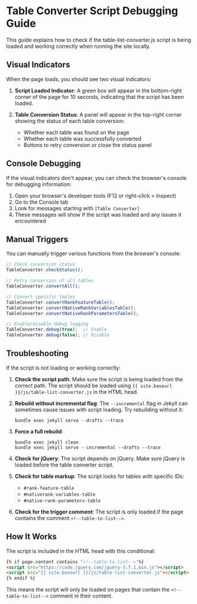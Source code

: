 # Table Converter Script Debugging Guide

This guide explains how to check if the table-list-converter.js script is being loaded and working correctly when running the site locally.

## Visual Indicators

When the page loads, you should see two visual indicators:

1. **Script Loaded Indicator**: A green box will appear in the bottom-right corner of the page for 10 seconds, indicating that the script has been loaded.

2. **Table Conversion Status**: A panel will appear in the top-right corner showing the status of each table conversion:
   - Whether each table was found on the page
   - Whether each table was successfully converted
   - Buttons to retry conversion or close the status panel

## Console Debugging

If the visual indicators don't appear, you can check the browser's console for debugging information:

1. Open your browser's developer tools (F12 or right-click > Inspect)
2. Go to the Console tab
3. Look for messages starting with `[Table Converter]`
4. These messages will show if the script was loaded and any issues it encountered

## Manual Triggers

You can manually trigger various functions from the browser's console:

```javascript
// Check conversion status
TableConverter.checkStatus();

// Retry conversion of all tables
TableConverter.convertAll();

// Convert specific tables
TableConverter.convertRankFeatureTable();
TableConverter.convertNativeRankVariablesTable();
TableConverter.convertNativeRankParametersTable();

// Enable/disable debug logging
TableConverter.debug(true);  // Enable
TableConverter.debug(false); // Disable
```

## Troubleshooting

If the script is not loading or working correctly:

1. **Check the script path**: Make sure the script is being loaded from the correct path. The script should be loaded using `{{ site.baseurl }}/js/table-list-converter.js` in the HTML head.

2. **Rebuild without incremental flag**: The `--incremental` flag in Jekyll can sometimes cause issues with script loading. Try rebuilding without it:
   ```
   bundle exec jekyll serve --drafts --trace
   ```

3. **Force a full rebuild**:
   ```
   bundle exec jekyll clean
   bundle exec jekyll serve --incremental --drafts --trace
   ```

4. **Check for jQuery**: The script depends on jQuery. Make sure jQuery is loaded before the table converter script.

5. **Check for table markup**: The script looks for tables with specific IDs:
   - `#rank-feature-table`
   - `#nativerank-variables-table`
   - `#native-rank-parameters-table`

6. **Check for the trigger comment**: The script is only loaded if the page contains the comment `<!--table-to-list-->`.

## How It Works

The script is included in the HTML head with this conditional:

```html
{% if page.content contains '<!--table-to-list-->'%}
<script src="https://code.jquery.com/jquery-3.7.1.min.js"></script>
<script src="{{ site.baseurl }}/js/table-list-converter.js"></script>
{% endif %}
```

This means the script will only be loaded on pages that contain the `<!--table-to-list-->` comment in their content.